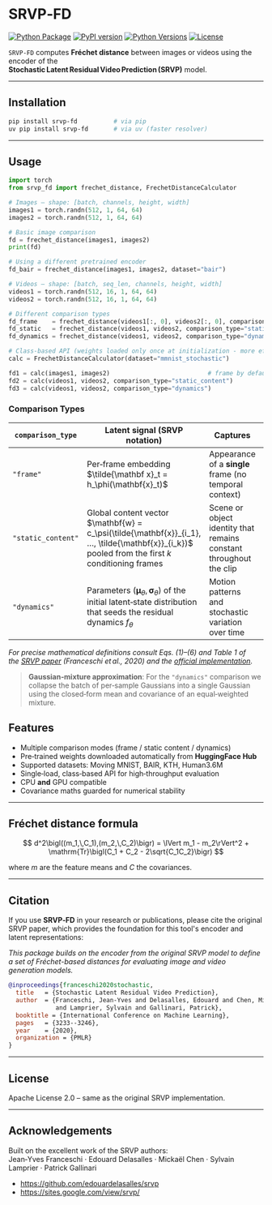 # SRVP‑FD

[![Python Package](https://github.com/nkiyohara/srvp-fd/actions/workflows/python-package.yml/badge.svg)](https://github.com/nkiyohara/srvp-fd/actions/workflows/python-package.yml)
[![PyPI version](https://badge.fury.io/py/srvp-fd.svg)](https://badge.fury.io/py/srvp-fd)
[![Python Versions](https://img.shields.io/pypi/pyversions/srvp-fd.svg)](https://pypi.org/project/srvp-fd/)
[![License](https://img.shields.io/github/license/nkiyohara/srvp-fd.svg)](https://github.com/nkiyohara/srvp-fd/blob/main/LICENSE)

`SRVP‑FD` computes **Fréchet distance** between images or videos using the encoder of the  
**Stochastic Latent Residual Video Prediction (SRVP)** model.

---

## Installation

```bash
pip install srvp-fd          # via pip
uv pip install srvp-fd       # via uv (faster resolver)
```

---

## Usage

```python
import torch
from srvp_fd import frechet_distance, FrechetDistanceCalculator

# Images – shape: [batch, channels, height, width]
images1 = torch.randn(512, 1, 64, 64)
images2 = torch.randn(512, 1, 64, 64)

# Basic image comparison
fd = frechet_distance(images1, images2)
print(fd)

# Using a different pretrained encoder
fd_bair = frechet_distance(images1, images2, dataset="bair")

# Videos – shape: [batch, seq_len, channels, height, width]
videos1 = torch.randn(512, 16, 1, 64, 64)
videos2 = torch.randn(512, 16, 1, 64, 64)

# Different comparison types
fd_frame    = frechet_distance(videos1[:, 0], videos2[:, 0], comparison_type="frame")
fd_static   = frechet_distance(videos1, videos2, comparison_type="static_content")
fd_dynamics = frechet_distance(videos1, videos2, comparison_type="dynamics")

# Class-based API (weights loaded only once at initialization - more efficient for multiple calculations)
calc = FrechetDistanceCalculator(dataset="mmnist_stochastic")

fd1 = calc(images1, images2)                           # frame by default
fd2 = calc(videos1, videos2, comparison_type="static_content")
fd3 = calc(videos1, videos2, comparison_type="dynamics")
```

### Comparison Types

| `comparison_type` | Latent signal (SRVP notation) | Captures | Paper section |
|-------------------|--------------------------------|----------|---------------|
| `"frame"` | Per‑frame embedding $`\tilde{\mathbf x}_t = h_\phi(\mathbf{x}_t)`$ | Appearance of a **single** frame (no temporal context) | §3, Eq.&nbsp;6 |
| `"static_content"` | Global content vector $`\mathbf{w} = c_\psi(\tilde{\mathbf{x}}_{i_1}, …, \tilde{\mathbf{x}}_{i_k})`$ pooled from the first *k* conditioning frames | Scene or object identity that remains constant throughout the clip | §3.2 |
| `"dynamics"` | Parameters $`(\boldsymbol{\mu}_\theta,\boldsymbol{\sigma}_\theta)`$ of the initial latent‑state distribution that seeds the residual dynamics $`f_\theta`$ | Motion patterns and stochastic variation over time | §3.1, Eq.&nbsp;1 |

*For precise mathematical definitions consult Eqs.&nbsp;(1)–(6) and Table&nbsp;1 of the&nbsp;[SRVP paper](https://arxiv.org/abs/2002.09219) (Franceschi&nbsp;*et al.*, 2020) and the&nbsp;[official implementation](https://github.com/edouardelasalles/srvp).*

> **Gaussian‑mixture approximation**: For the `"dynamics"` comparison we collapse the batch of per‑sample Gaussians into a single Gaussian using the closed‑form mean and covariance of an equal‑weighted mixture.

## Features

* Multiple comparison modes (frame / static content / dynamics)  
* Pre‑trained weights downloaded automatically from **HuggingFace Hub**  
* Supported datasets: Moving MNIST, BAIR, KTH, Human3.6M  
* Single‑load, class‑based API for high‑throughput evaluation  
* CPU **and** GPU compatible  
* Covariance maths guarded for numerical stability  

---

## Fréchet distance formula

$$
d^2\bigl((m_1,\,C_1),(m_2,\,C_2)\bigr)
= \lVert m_1 - m_2\rVert^2 + \mathrm{Tr}\bigl(C_1 + C_2 - 2\sqrt{C_1C_2}\bigr)
$$

where $`m`$ are the feature means and $`C`$ the covariances.

---

## Citation

If you use **SRVP‑FD** in your research or publications, please cite the original SRVP paper, which provides the foundation for this tool's encoder and latent representations:

*This package builds on the encoder from the original SRVP model to define a set of Fréchet-based distances for evaluating image and video generation models.*

```bibtex
@inproceedings{franceschi2020stochastic,
  title   = {Stochastic Latent Residual Video Prediction},
  author  = {Franceschi, Jean-Yves and Delasalles, Edouard and Chen, Mickael
             and Lamprier, Sylvain and Gallinari, Patrick},
  booktitle = {International Conference on Machine Learning},
  pages   = {3233--3246},
  year    = {2020},
  organization = {PMLR}
}
```

---

## License

Apache License 2.0 – same as the original SRVP implementation.

---

## Acknowledgements

Built on the excellent work of the SRVP authors:  
Jean‑Yves Franceschi · Edouard Delasalles · Mickaël Chen · Sylvain Lamprier · Patrick Gallinari  

* <https://github.com/edouardelasalles/srvp>  
* <https://sites.google.com/view/srvp/>
